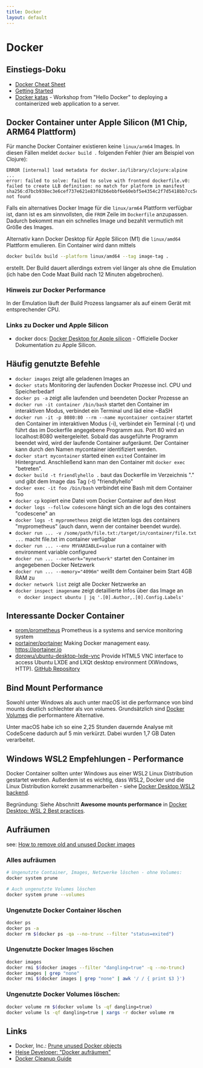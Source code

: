 ```yaml
---
title: Docker
layout: default
---
```


# Docker

## Einstiegs-Doku

* [Docker Cheat Sheet](https://github.com/wsargent/docker-cheat-sheet)
* [Getting Started](https://docs.docker.com/get-started/)
* [Docker katas](https://github.com/eficode-academy/docker-katas) - Workshop from "Hello Docker" to deploying a containerized web application to a server.

## Docker Container unter Apple Silicon (M1 Chip, ARM64 Plattform)

Für manche Docker Container existieren keine `linux/arm64` Images. In diesen Fällen meldet `docker build .` folgenden Fehler (hier am Beispiel von Clojure):

```text
ERROR [internal] load metadata for docker.io/library/clojure:alpine
...
error: failed to solve: failed to solve with frontend dockerfile.v0: failed to create LLB definition: no match for platform in manifest sha256:d7bcb938ec3e6cef737e621e83f82b6ebbf6e60ebf5e4354c2f7d5418bb7cc5c: not found
```

Falls ein alternatives Docker Image für die `linux/arm64` Plattform verfügbar ist, dann ist es am sinnvollsten, die `FROM` Zeile im `Dockerfile` anzupassen. Dadurch bekommt man ein schnelles Image und bezahlt vermutlich mit Größe des Images.

Alternativ kann Docker Desktop für Apple Silicon (M1) die `linux/amd64` Plattform emulieren. Ein Container wird dann mittels 

```sh
docker buildx build --platform linux/amd64 --tag image-tag .
```

erstellt. Der Build dauert allerdings extrem viel länger als ohne die Emulation (ich habe den Code Maat Build nach 12 Minuten abgebrochen).

### Hinweis zur Docker Performance

In der Emulation läuft der Build Prozess langsamer als auf einem Gerät mit entsprechender CPU.

### Links zu Docker und Apple Silicon

* docker docs: [Docker Desktop for Apple silicon](https://docs.docker.com/desktop/mac/apple-silicon/) - Offizielle Docker Dokumentation zu Apple Silicon.

## Häufig genutzte Befehle

* `docker images` zeigt alle geladenen Images an
* `docker stats` Monitoring der laufenden Docker Prozesse incl. CPU und Speicherbedarf
* `docker ps -a` zeigt alle laufenden und beendeten Docker Prozesse an
* `docker run -it container /bin/bash` startet den Container im interaktiven Modus, verbindet ein Terminal und läd eine ~BaSH
* `docker run -it -p 8080:80 --rm --name mycontainer container` startet den Container im interaktiven Modus (-i), verbindet ein Terminal (-t) und führt das im Dockerfile angegebene Programm aus. Port 80 wird an localhost:8080 weitergeleitet. Sobald das ausgeführte Programm beendet wird, wird der laufende Container aufgeräumt. Der Container kann durch den Namen mycontainer identifiziert werden.
* `docker start mycontainer` started einen `exited` Container im Hintergrund. Anschließend kann man den Container mit `docker exec` "betreten".
* `docker build -t friendlyhello .` baut das Dockerfile im Verzeichnis "." und gibt dem Image das Tag (-t) "friendlyhello"
* `docker exec -it foo /bin/bash` verbindet eine Bash mit dem Container foo
* `docker cp` kopiert eine Datei vom Docker Container auf den Host
* `docker logs --follow codescene` hängt sich an die logs des containers "codescene" an
* `docker logs -t myprometheus` zeigt die letzten logs des containers "myprometheus" (auch dann, wenn der container beendet wurde).
* `docker run ... -v /some/path/file.txt:/target/in/container/file.txt ...` macht file.txt im container verfügbar
* `docker run ... --env MYVARIABLE=value` run a container with environment variable configured
* `docker run ... --network="mynetwork"` startet den Container im angegebenen Docker Netzwerk
* `docker run ... --memory="4096m"` weißt dem Container beim Start 4GB RAM zu
* `docker network list` zeigt alle Docker Netzwerke an
* `docker inspect imagename` zeigt detaillierte Infos über das Image an
    * `docker inspect ubuntu | jq '.[0].Author,.[0].Config.Labels'`

## Interessante Docker Container

* [prom/prometheus](https://hub.docker.com/r/prom/prometheus) Prometheus is a systems and service monitoring system
* [portainer/portainer](https://hub.docker.com/r/portainer/portainer) Making Docker management easy. https://portainer.io
* [dorowu/ubuntu-desktop-lxde-vnc](https://hub.docker.com/r/dorowu/ubuntu-desktop-lxde-vnc) Provide HTML5 VNC interface to access Ubuntu LXDE and LXQt desktop environment (XWindows, HTTP). [GitHub Repository](https://github.com/fcwu/docker-ubuntu-vnc-desktop)

## Bind Mount Performance

Sowohl unter Windows als auch unter macOS ist die performance von bind mounts deutlich schlechter als von volumes.
Grundsätzlich sind [Docker Volumes](https://docs.docker.com/storage/volumes/) die performantere Alternative.

Unter macOS habe ich so eine 2,25 Stunden dauernde Analyse mit CodeScene dadurch auf 5 min verkürzt. Dabei wurden
1,7 GB Daten verarbeitet.

## Windows WSL2 Empfehlungen - Performance

Docker Container sollten unter Windows aus einer WSL2 Linux Distribution gestartet werden. Außerdem ist es wichtig, dass WSL2, Docker und die Linux Distribution korrekt zusammenarbeiten - siehe [Docker Desktop WSL2 backend](https://docs.docker.com/desktop/windows/wsl/).

Begründung: Siehe Abschnitt **Awesome mounts performance** in [Docker Desktop: WSL 2 Best practices](https://www.docker.com/blog/docker-desktop-wsl-2-best-practices/).

## Aufräumen

see: [How to remove old and unused Docker images](http://stackoverflow.com/questions/32723111/how-to-remove-old-and-unused-docker-images)

### Alles aufräumen

```sh
# Ungenutzte Container, Images, Netzwerke löschen - ohne Volumes:
docker system prune

# Auch ungenutzte Volumes löschen
docker system prune --volumes
```

### Ungenutzte Docker Container löschen

```sh
docker ps
docker ps -a
docker rm $(docker ps -qa --no-trunc --filter "status=exited")
```

### Ungenutzte Docker Images löschen

```sh
docker images
docker rmi $(docker images --filter "dangling=true" -q --no-trunc)
docker images | grep "none"
docker rmi $(docker images | grep "none" | awk '/ / { print $3 }')
```

### Ungenutzte Docker Volumes löschen:

```sh
docker volume rm $(docker volume ls -qf dangling=true)
docker volume ls -qf dangling=true | xargs -r docker volume rm
```

## Links

* Docker, Inc.: [Prune unused Docker objects](https://docs.docker.com/config/pruning/)
* [Heise Developer: "Docker aufräumen"](https://www.heise.de/developer/artikel/Docker-aufraeumen-3604106.html)
* [Docker Cleanup Guide](https://gist.github.com/bastman/5b57ddb3c11942094f8d0a97d461b430)